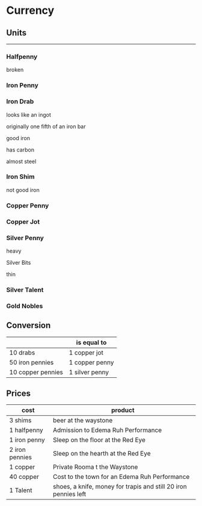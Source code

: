 # Currency

## Units

---

### Halfpenny

broken

### Iron Penny

### Iron Drab

looks like an ingot

originally one fifth of an iron bar

good iron

has carbon

almost steel

### Iron Shim

not good iron

### Copper Penny

### Copper Jot

### Silver Penny

heavy

Silver Bits

thin

### Silver Talent

### Gold Nobles

## Conversion

|  | is equal to |
| --- | --- |
| 10  drabs | 1 copper jot |
| 50 iron pennies | 1 copper penny |
| 10 copper pennies | 1 silver penny |

## Prices

| cost | product |
| --- | --- |
| 3 shims | beer at the waystone |
| 1 halfpenny | Admission to Edema Ruh Performance |
| 1 iron penny | Sleep on the floor at the Red Eye |
| 2 iron pennies | Sleep on the hearth at the Red Eye |
| 1 copper | Private Rooma t the Waystone |
| 40 copper | Cost to the town for an Edema Ruh Performance |
| 1 Talent | shoes, a knife, money for trapis and still 20 iron pennies left |

